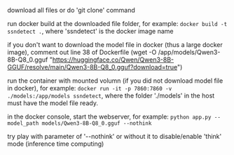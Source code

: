 download all files or do 'git clone' command

run docker build at the downloaded file folder, for example: `docker build -t ssndetect .`, where 'ssndetect' is the docker image name

  if you don't want to download the model file in docker (thus a large docker image), comment out line 38 of Dockerfile (wget -O /app/models/Qwen3-8B-Q8_0.gguf "https://huggingface.co/Qwen/Qwen3-8B-GGUF/resolve/main/Qwen3-8B-Q8_0.gguf?download=true")

run the container with mounted volumn (if you did not download model file in docker), for example: `docker run -it -p 7860:7860 -v ./models:/app/models ssndetect`, where the folder './models' in the host must have the model file ready.

in the docker console, start the webserver, for example: `python app.py --model_path models/Qwen3-8B-Q8_0.gguf --nothink`

  try play with parameter of '--nothink' or without it to disable/enable 'think' mode (inference time computing)
